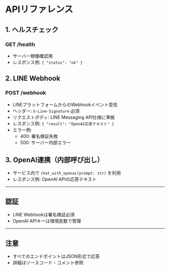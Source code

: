 # APIリファレンス

## 1. ヘルスチェック
### GET /health
- サーバー稼働確認用
- レスポンス例: `{ "status": "ok" }`

## 2. LINE Webhook
### POST /webhook
- LINEプラットフォームからのWebhookイベント受信
- ヘッダー: `X-Line-Signature` 必須
- リクエストボディ: LINE Messaging API仕様に準拠
- レスポンス例: `{ "result": "OpenAI応答テキスト" }`
- エラー例:
    - 400: 署名検証失敗
    - 500: サーバー内部エラー

## 3. OpenAI連携（内部呼び出し）
- サービス内で `chat_with_openai(prompt: str)` を利用
- レスポンス例: OpenAI APIの応答テキスト

---

## 認証
- LINE Webhookは署名検証必須
- OpenAI APIキーは環境変数で管理

---

## 注意
- すべてのエンドポイントはJSON形式で応答
- 詳細はソースコード・コメント参照 